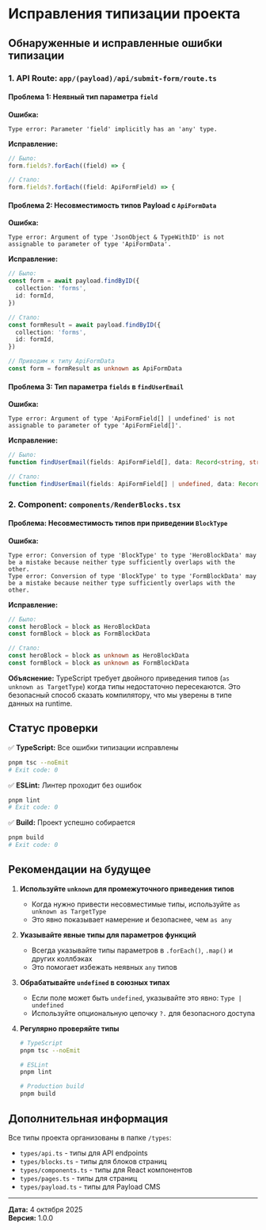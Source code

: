 # Исправления типизации проекта

## Обнаруженные и исправленные ошибки типизации

### 1. API Route: `app/(payload)/api/submit-form/route.ts`

#### Проблема 1: Неявный тип параметра `field`
**Ошибка:**
```
Type error: Parameter 'field' implicitly has an 'any' type.
```

**Исправление:**
```typescript
// Было:
form.fields?.forEach((field) => {

// Стало:
form.fields?.forEach((field: ApiFormField) => {
```

#### Проблема 2: Несовместимость типов Payload с `ApiFormData`
**Ошибка:**
```
Type error: Argument of type 'JsonObject & TypeWithID' is not assignable to parameter of type 'ApiFormData'.
```

**Исправление:**
```typescript
// Было:
const form = await payload.findByID({
  collection: 'forms',
  id: formId,
})

// Стало:
const formResult = await payload.findByID({
  collection: 'forms',
  id: formId,
})

// Приводим к типу ApiFormData
const form = formResult as unknown as ApiFormData
```

#### Проблема 3: Тип параметра `fields` в `findUserEmail`
**Ошибка:**
```
Type error: Argument of type 'ApiFormField[] | undefined' is not assignable to parameter of type 'ApiFormField[]'.
```

**Исправление:**
```typescript
// Было:
function findUserEmail(fields: ApiFormField[], data: Record<string, string>): string | null {

// Стало:
function findUserEmail(fields: ApiFormField[] | undefined, data: Record<string, string>): string | null {
```

### 2. Component: `components/RenderBlocks.tsx`

#### Проблема: Несовместимость типов при приведении `BlockType`
**Ошибка:**
```
Type error: Conversion of type 'BlockType' to type 'HeroBlockData' may be a mistake because neither type sufficiently overlaps with the other.
Type error: Conversion of type 'BlockType' to type 'FormBlockData' may be a mistake because neither type sufficiently overlaps with the other.
```

**Исправление:**
```typescript
// Было:
const heroBlock = block as HeroBlockData
const formBlock = block as FormBlockData

// Стало:
const heroBlock = block as unknown as HeroBlockData
const formBlock = block as unknown as FormBlockData
```

**Объяснение:** TypeScript требует двойного приведения типов (`as unknown as TargetType`) когда типы недостаточно пересекаются. Это безопасный способ сказать компилятору, что мы уверены в типе данных на runtime.

## Статус проверки

✅ **TypeScript:** Все ошибки типизации исправлены
```bash
pnpm tsc --noEmit
# Exit code: 0
```

✅ **ESLint:** Линтер проходит без ошибок
```bash
pnpm lint
# Exit code: 0
```

✅ **Build:** Проект успешно собирается
```bash
pnpm build
# Exit code: 0
```

## Рекомендации на будущее

1. **Используйте `unknown` для промежуточного приведения типов**
   - Когда нужно привести несовместимые типы, используйте `as unknown as TargetType`
   - Это явно показывает намерение и безопаснее, чем `as any`

2. **Указывайте явные типы для параметров функций**
   - Всегда указывайте типы параметров в `.forEach()`, `.map()` и других коллбэках
   - Это помогает избежать неявных `any` типов

3. **Обрабатывайте `undefined` в союзных типах**
   - Если поле может быть `undefined`, указывайте это явно: `Type | undefined`
   - Используйте опциональную цепочку `?.` для безопасного доступа

4. **Регулярно проверяйте типы**
   ```bash
   # TypeScript
   pnpm tsc --noEmit
   
   # ESLint
   pnpm lint
   
   # Production build
   pnpm build
   ```

## Дополнительная информация

Все типы проекта организованы в папке `/types`:
- `types/api.ts` - типы для API endpoints
- `types/blocks.ts` - типы для блоков страниц
- `types/components.ts` - типы для React компонентов
- `types/pages.ts` - типы для страниц
- `types/payload.ts` - типы для Payload CMS

---

**Дата:** 4 октября 2025  
**Версия:** 1.0.0

